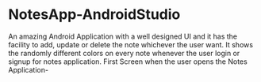 # NotesApp-AndroidStudio
An amazing Android Application with a well designed UI and it has the facility to add, update or delete the note whichever the user want. It shows the randomly different colors on every note whenever the user login or signup for notes application.  First Screen when the user opens the Notes Application-
